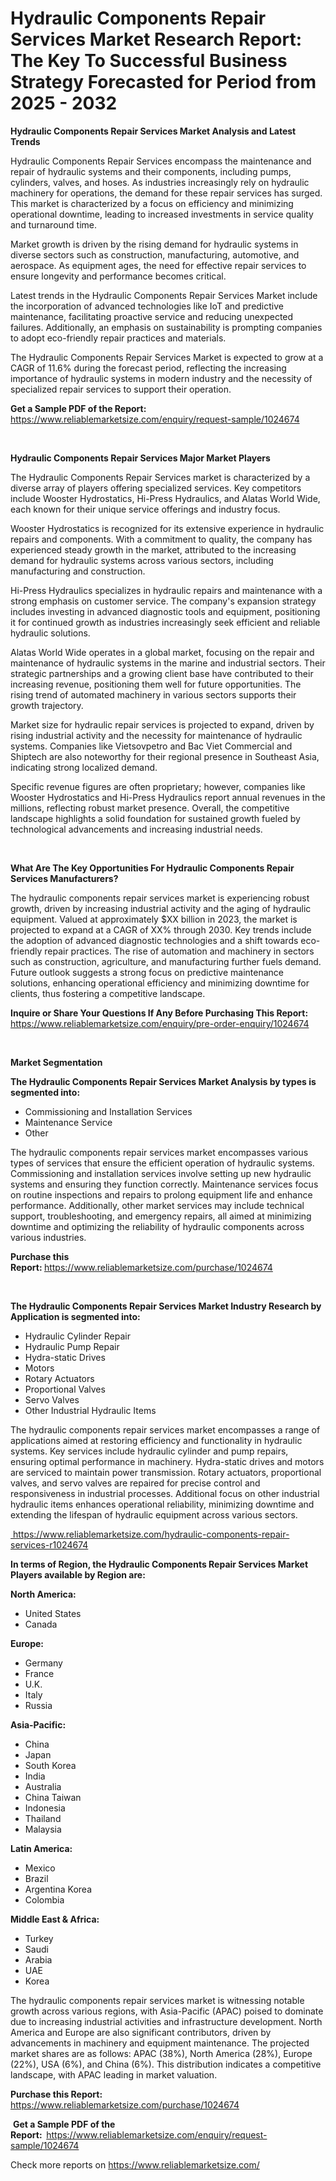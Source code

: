 <p><h1>Hydraulic Components Repair Services Market Research Report: The Key To Successful Business Strategy Forecasted for Period from 2025 - 2032</h1></p><p><strong>Hydraulic Components Repair Services Market Analysis and Latest Trends</strong></p>
<p><p>Hydraulic Components Repair Services encompass the maintenance and repair of hydraulic systems and their components, including pumps, cylinders, valves, and hoses. As industries increasingly rely on hydraulic machinery for operations, the demand for these repair services has surged. This market is characterized by a focus on efficiency and minimizing operational downtime, leading to increased investments in service quality and turnaround time.</p><p>Market growth is driven by the rising demand for hydraulic systems in diverse sectors such as construction, manufacturing, automotive, and aerospace. As equipment ages, the need for effective repair services to ensure longevity and performance becomes critical. </p><p>Latest trends in the Hydraulic Components Repair Services Market include the incorporation of advanced technologies like IoT and predictive maintenance, facilitating proactive service and reducing unexpected failures. Additionally, an emphasis on sustainability is prompting companies to adopt eco-friendly repair practices and materials. </p><p>The Hydraulic Components Repair Services Market is expected to grow at a CAGR of 11.6% during the forecast period, reflecting the increasing importance of hydraulic systems in modern industry and the necessity of specialized repair services to support their operation.</p></p>
<p><strong>Get a Sample PDF of the Report:&nbsp;</strong> <a href="https://www.reliablemarketsize.com/enquiry/request-sample/1024674?utm_campaign=2459&utm_medium=2&utm_source=Github&utm_content=ia&utm_term=08032025&utm_id=hydraulic-components-repair-services">https://www.reliablemarketsize.com/enquiry/request-sample/1024674</a></p>
<p>&nbsp;</p>
<p><strong>Hydraulic Components Repair Services Major Market Players</strong></p>
<p><p>The Hydraulic Components Repair Services market is characterized by a diverse array of players offering specialized services. Key competitors include Wooster Hydrostatics, Hi-Press Hydraulics, and Alatas World Wide, each known for their unique service offerings and industry focus.</p><p>Wooster Hydrostatics is recognized for its extensive experience in hydraulic repairs and components. With a commitment to quality, the company has experienced steady growth in the market, attributed to the increasing demand for hydraulic systems across various sectors, including manufacturing and construction.</p><p>Hi-Press Hydraulics specializes in hydraulic repairs and maintenance with a strong emphasis on customer service. The company's expansion strategy includes investing in advanced diagnostic tools and equipment, positioning it for continued growth as industries increasingly seek efficient and reliable hydraulic solutions.</p><p>Alatas World Wide operates in a global market, focusing on the repair and maintenance of hydraulic systems in the marine and industrial sectors. Their strategic partnerships and a growing client base have contributed to their increasing revenue, positioning them well for future opportunities. The rising trend of automated machinery in various sectors supports their growth trajectory.</p><p>Market size for hydraulic repair services is projected to expand, driven by rising industrial activity and the necessity for maintenance of hydraulic systems. Companies like Vietsovpetro and Bac Viet Commercial and Shiptech are also noteworthy for their regional presence in Southeast Asia, indicating strong localized demand.</p><p>Specific revenue figures are often proprietary; however, companies like Wooster Hydrostatics and Hi-Press Hydraulics report annual revenues in the millions, reflecting robust market presence. Overall, the competitive landscape highlights a solid foundation for sustained growth fueled by technological advancements and increasing industrial needs.</p></p>
<p>&nbsp;</p>
<p><strong>What Are The Key Opportunities For Hydraulic Components Repair Services Manufacturers?</strong></p>
<p><p>The hydraulic components repair services market is experiencing robust growth, driven by increasing industrial activity and the aging of hydraulic equipment. Valued at approximately $XX billion in 2023, the market is projected to expand at a CAGR of XX% through 2030. Key trends include the adoption of advanced diagnostic technologies and a shift towards eco-friendly repair practices. The rise of automation and machinery in sectors such as construction, agriculture, and manufacturing further fuels demand. Future outlook suggests a strong focus on predictive maintenance solutions, enhancing operational efficiency and minimizing downtime for clients, thus fostering a competitive landscape.</p></p>
<p><strong>Inquire or Share Your Questions If Any Before Purchasing This Report:</strong> <a href="https://www.reliablemarketsize.com/enquiry/pre-order-enquiry/1024674?utm_campaign=2459&utm_medium=2&utm_source=Github&utm_content=ia&utm_term=08032025&utm_id=hydraulic-components-repair-services">https://www.reliablemarketsize.com/enquiry/pre-order-enquiry/1024674</a></p>
<p>&nbsp;</p>
<p><strong>Market Segmentation</strong></p>
<p><strong>The Hydraulic Components Repair Services Market Analysis by types is segmented into:</strong></p>
<p><ul><li>Commissioning and Installation Services</li><li>Maintenance Service</li><li>Other</li></ul></p>
<p><p>The hydraulic components repair services market encompasses various types of services that ensure the efficient operation of hydraulic systems. Commissioning and installation services involve setting up new hydraulic systems and ensuring they function correctly. Maintenance services focus on routine inspections and repairs to prolong equipment life and enhance performance. Additionally, other market services may include technical support, troubleshooting, and emergency repairs, all aimed at minimizing downtime and optimizing the reliability of hydraulic components across various industries.</p></p>
<p><strong>Purchase this Report:&nbsp;</strong><a href="https://www.reliablemarketsize.com/purchase/1024674?utm_campaign=2459&utm_medium=2&utm_source=Github&utm_content=ia&utm_term=08032025&utm_id=hydraulic-components-repair-services">https://www.reliablemarketsize.com/purchase/1024674</a></p>
<p>&nbsp;</p>
<p><strong>The Hydraulic Components Repair Services Market Industry Research by Application is segmented into:</strong></p>
<p><ul><li>Hydraulic Cylinder Repair</li><li>Hydraulic Pump Repair</li><li>Hydra-static Drives</li><li>Motors</li><li>Rotary Actuators</li><li>Proportional Valves</li><li>Servo Valves</li><li>Other Industrial Hydraulic Items</li></ul></p>
<p><p>The hydraulic components repair services market encompasses a range of applications aimed at restoring efficiency and functionality in hydraulic systems. Key services include hydraulic cylinder and pump repairs, ensuring optimal performance in machinery. Hydra-static drives and motors are serviced to maintain power transmission. Rotary actuators, proportional valves, and servo valves are repaired for precise control and responsiveness in industrial processes. Additional focus on other industrial hydraulic items enhances operational reliability, minimizing downtime and extending the lifespan of hydraulic equipment across various sectors.</p></p>
<p><a href="https://www.reliablemarketsize.com/hydraulic-components-repair-services-r1024674?utm_campaign=2459&utm_medium=2&utm_source=Github&utm_content=ia&utm_term=08032025&utm_id=hydraulic-components-repair-services">&nbsp;https://www.reliablemarketsize.com/hydraulic-components-repair-services-r1024674</a></p>
<p><strong>In terms of Region, the Hydraulic Components Repair Services Market Players available by Region are:</strong></p>
<p>
    <p> <strong> North America: </strong>
        <ul>
            <li>United States</li>
            <li>Canada</li>
        </ul>
        </p> 
    <p> <strong> Europe: </strong>
        <ul>
            <li>Germany</li>
            <li>France</li>
            <li>U.K.</li>
            <li>Italy</li>
            <li>Russia</li>
        </ul>
        </p> 
    <p> <strong> Asia-Pacific: </strong>
        <ul>
            <li>China</li>
            <li>Japan</li>
            <li>South Korea</li>
            <li>India</li>
            <li>Australia</li>
            <li>China Taiwan</li>
            <li>Indonesia</li>
            <li>Thailand</li>
            <li>Malaysia</li>
        </ul>
        </p> 
    <p> <strong> Latin America: </strong>
        <ul>
            <li>Mexico</li>
            <li>Brazil</li>
            <li>Argentina Korea</li>
            <li>Colombia</li>
        </ul>
        </p> 
    <p> <strong> Middle East & Africa: </strong>
        <ul>
            <li>Turkey</li>
            <li>Saudi</li>
            <li>Arabia</li>
            <li>UAE</li>
            <li>Korea</li>
        </ul>
    </p>
    </p>
<p><p>The hydraulic components repair services market is witnessing notable growth across various regions, with Asia-Pacific (APAC) poised to dominate due to increasing industrial activities and infrastructure development. North America and Europe are also significant contributors, driven by advancements in machinery and equipment maintenance. The projected market shares are as follows: APAC (38%), North America (28%), Europe (22%), USA (6%), and China (6%). This distribution indicates a competitive landscape, with APAC leading in market valuation.</p></p>
<p><strong>Purchase this Report: </strong><a href="https://www.reliablemarketsize.com/purchase/1024674?utm_campaign=2459&utm_medium=2&utm_source=Github&utm_content=ia&utm_term=08032025&utm_id=hydraulic-components-repair-services">https://www.reliablemarketsize.com/purchase/1024674</a></p>
<p>&nbsp;<strong>Get a Sample PDF of the Report:&nbsp;&nbsp;</strong><a href="https://www.reliablemarketsize.com/enquiry/request-sample/1024674?utm_campaign=2459&utm_medium=2&utm_source=Github&utm_content=ia&utm_term=08032025&utm_id=hydraulic-components-repair-services">https://www.reliablemarketsize.com/enquiry/request-sample/1024674</a></p>
<p><strong></strong></p>
<p>Check more reports on <a href="https://www.reliablemarketsize.com/?utm_campaign=2459&utm_medium=2&utm_source=Github&utm_content=ia&utm_term=08032025&utm_id=hydraulic-components-repair-services">https://www.reliablemarketsize.com/</a></p>